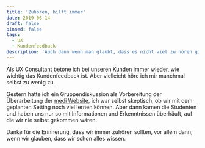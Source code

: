 ```yaml
---
title: 'Zuhören, hilft immer'
date: 2019-06-14
draft: false
pinned: false
tags:
  - UX
  - Kundenfeedback
description: 'Auch dann wenn man glaubt, dass es nicht viel zu hören gibt.'
---
```

Als UX Consultant betone ich bei unseren Kunden immer wieder, wie wichtig das Kundenfeedback ist. Aber vielleicht höre ich mir manchmal selbst zu wenig zu.

Gestern hatte ich ein Gruppendiskussion als Vorbereitung der Überarbeitung der [medi Website](medi.ch), ich war selbst skeptisch, ob wir mit dem geplanten Setting noch viel lernen können. Aber dann kamen die Studenten und haben uns nur so mit Informationen und Erkenntnissen überhäuft, auf die wir nie selbst gekommen wären.

Danke für die Erinnerung, dass wir immer zuhören sollten, vor allem dann, wenn wir glauben, dass wir schon alles wissen.

